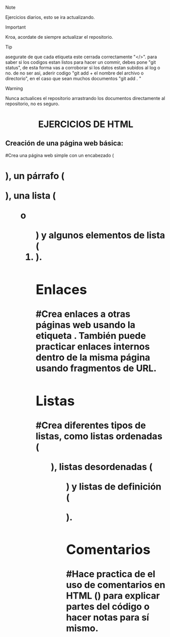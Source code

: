 >[!NOTE]
> Ejercicios diarios, esto se ira actualizando. 

>[!IMPORTANT]
> Kroa, acordate de siempre actualizar el repositorio. 

>[!TIP]
> asegurate de que cada etiqueta este cerrada correctamente "</>".
> para saber si los codigos estan listos para hacer un commir, debes pone "git status", de esta forma vas a corroborar si los datos estan subidos al log o no. 
> de no ser asi, aderir codigo "git add + el nombre del archivo o directorio", en el caso que sean muchos documentos "git add . "

>[!WARNING]
> Nunca actualices el repositorio arrastrando los documentos directamente al repositorio, no es seguro. 

<h1 align="center">EJERCICIOS DE HTML</h1>


<h2 align="left">Creación de una página web básica: </h2>#Crea una página web simple con un encabezado (<h1>), un párrafo (<p>), una lista (<ul> o <ol>) y algunos elementos de lista (<li>).<h2 align="left">Enlaces</h2>#Crea enlaces a otras páginas web usando la etiqueta <a>. También puede practicar enlaces internos dentro de la misma página usando fragmentos de URL.<h2 align="left">Listas</h2>#Crea  diferentes tipos de listas, como listas ordenadas (<ol>), listas desordenadas (<ul>) y listas de definición (<dl>).<h2 align="left">Comentarios</h2>
#Hace practica de el uso de comentarios en HTML (<!-- comentario -->) para explicar partes del código o hacer notas para sí mismo.
